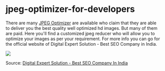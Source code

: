 # jpeg-optimizer-for-developers
There are many [JPEG Optimizer](https://digitalexpertsolution.com/jpeg-optimizer/) are available who claim that they are able to deliver you the best quality well optimized hd images. But many of them are paid. Here you'll find a customized jpeg reducer who will allow you to optimize your images as per your requirement. For more info you can go for the official website of Digital Expert Solution - Best SEO Company in India.

<img src="https://digitalexpertsolution.com/jpeg-optimizer/image/online-jpeg-optimizer.webp">

Source: [Digital Expert Solution - Best SEO Company In India](https://digitalexpertsolution.com/)
